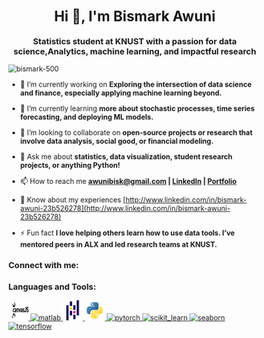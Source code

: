<h1 align="center">Hi 👋, I'm Bismark Awuni</h1>
<h3 align="center">Statistics student at KNUST with a passion for data science,Analytics, machine learning, and impactful research</h3>

<p align="left"> <img src="https://komarev.com/ghpvc/?username=bismark-500&label=Profile%20views&color=0e75b6&style=flat" alt="bismark-500" /> </p>

- 🔭 I’m currently working on **Exploring the intersection of data science and finance, especially applying machine learning beyond.**

- 🌱 I’m currently learning **more about stochastic processes, time series forecasting, and deploying ML models.**

- 👯 I’m looking to collaborate on **open-source projects or research that involve data analysis, social good, or financial modeling.**

- 💬 Ask me about **statistics, data visualization, student research projects, or anything Python!**

- 📫 How to reach me **[awunibisk@gmail.com](mailto:awunibisk@gmail.com) | [LinkedIn](https://www.linkedin.com/in/bismark-awuni-23b526278) | [Portfolio](https://thelegendarybizman.my.canva.site/green-aesthetic-elegant-creative-portfolio-presentation)**

- 📄 Know about my experiences [http://www.linkedin.com/in/bismark-awuni-23b526278](http://www.linkedin.com/in/bismark-awuni-23b526278)

- ⚡ Fun fact **I love helping others learn how to use data tools. I’ve mentored peers in ALX and led research teams at KNUST.**

<h3 align="left">Connect with me:</h3>
<p align="left">
</p>

<h3 align="left">Languages and Tools:</h3>
<p align="left"> <a href="https://canvasjs.com" target="_blank" rel="noreferrer"> <img src="https://raw.githubusercontent.com/Hardik0307/Hardik0307/master/assets/canvasjs-charts.svg" alt="canvasjs" width="40" height="40"/> </a> <a href="https://www.mathworks.com/" target="_blank" rel="noreferrer"> <img src="https://upload.wikimedia.org/wikipedia/commons/2/21/Matlab_Logo.png" alt="matlab" width="40" height="40"/> </a> <a href="https://pandas.pydata.org/" target="_blank" rel="noreferrer"> <img src="https://raw.githubusercontent.com/devicons/devicon/2ae2a900d2f041da66e950e4d48052658d850630/icons/pandas/pandas-original.svg" alt="pandas" width="40" height="40"/> </a> <a href="https://www.python.org" target="_blank" rel="noreferrer"> <img src="https://raw.githubusercontent.com/devicons/devicon/master/icons/python/python-original.svg" alt="python" width="40" height="40"/> </a> <a href="https://pytorch.org/" target="_blank" rel="noreferrer"> <img src="https://www.vectorlogo.zone/logos/pytorch/pytorch-icon.svg" alt="pytorch" width="40" height="40"/> </a> <a href="https://scikit-learn.org/" target="_blank" rel="noreferrer"> <img src="https://upload.wikimedia.org/wikipedia/commons/0/05/Scikit_learn_logo_small.svg" alt="scikit_learn" width="40" height="40"/> </a> <a href="https://seaborn.pydata.org/" target="_blank" rel="noreferrer"> <img src="https://seaborn.pydata.org/_images/logo-mark-lightbg.svg" alt="seaborn" width="40" height="40"/> </a> <a href="https://www.tensorflow.org" target="_blank" rel="noreferrer"> <img src="https://www.vectorlogo.zone/logos/tensorflow/tensorflow-icon.svg" alt="tensorflow" width="40" height="40"/> </a> </p>

